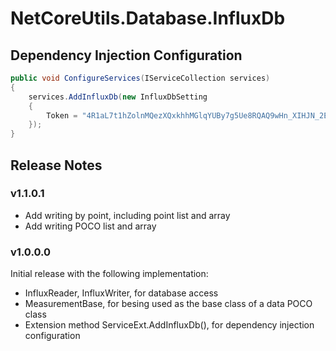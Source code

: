 ﻿# NetCoreUtils.Database.InfluxDb

## Dependency Injection Configuration

``` csharp
public void ConfigureServices(IServiceCollection services)
{
	services.AddInfluxDb(new InfluxDbSetting
	{
		Token = "4R1aL7t1hZolnMQezXQxkhhMGlqYUBy7g5Ue8RQAQ9wHn_XIHJN_2EpFqaYcD9F2wv_lt-kHqP8Ym99c7Gv5pw=="
	});
}
```

## Release Notes

### v1.1.0.1

- Add writing by point, including point list and array
- Add writing POCO list and array

### v1.0.0.0

Initial release with the following implementation:

- InfluxReader, InfluxWriter, for database access
- MeasurementBase, for besing used as the base class of a data POCO class
- Extension method ServiceExt.AddInfluxDb(), for dependency injection configuration

